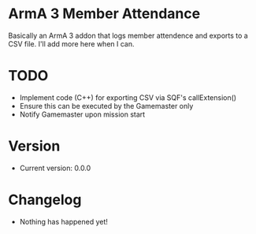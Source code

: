 ArmA 3 Member Attendance
========================

Basically an ArmA 3 addon that logs member attendence and exports to a CSV file. I'll add more here when I can.

TODO
====
 - Implement code (C++) for exporting CSV via SQF's callExtension()
 - Ensure this can be executed by the Gamemaster only
 - Notify Gamemaster upon mission start

Version
=======
 - Current version: 0.0.0

Changelog
=========
 - Nothing has happened yet!
